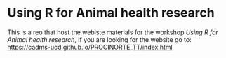 # Using R for Animal health research

This is a reo that host the webiste materials for the workshop *Using R for Animal health research*, if you are looking for the website go to: https://cadms-ucd.github.io/PROCINORTE_TT/index.html